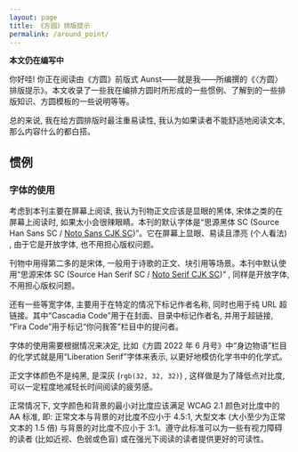```yaml
---
layout: page
title: 《方圆》排版提示
permalink: /around_point/
---
```


**本文仍在编写中**

你好哇! 你正在阅读由《方圆》前版式 Aunst——就是我——所编撰的《〈方圆〉排版提示》。本文收录了一些我在编排方圆时所形成的一些惯例、了解到的一些排版知识、方圆模板的一些说明等等。

总的来说, 我在给方圆排版时最注重易读性, 我认为如果读者不能舒适地阅读文本, 那么内容什么的都白搭。

## 惯例
### 字体的使用
考虑到本刊主要在屏幕上阅读, 我认为刊物正文应该是显眼的黑体, 宋体之类的在屏幕上阅读时, 如果太小会很辣眼睛。本刊的默认字体是“思源黑体 SC (Source Han Sans SC / <em style="font-style: inherit; text-decoration: underline solid;">Noto Sans CJK SC</em>)”。它在屏幕上显眼、易读且漂亮 (个人看法) , 由于它是开放字体, 也不用担心版权问题。

刊物中用得第二多的是宋体, 一般用于诗歌的正文、块引用等场景。本刊中默认使用“思源宋体 SC (Source Han Serif SC / <em style="font-style: inherit; text-decoration: underline solid;">Noto Serif CJK SC</em>)” , 同样是开放字体, 不用担心版权问题。

还有一些等宽字体, 主要用于在特定的情况下标记作者名称, 同时也用于纯 URL 超链接。其中“Cascadia Code”用于在封面、目录中标记作者名, 并用于超链接, “Fira Code”用于标记“你问我答”栏目中的提问者。

字体的使用需要根据情况来决定, 比如《方圆 2022 年 6 月号》中“身边物语”栏目的化学式就是用“Liberation Serif”字体来表示, 以更好地模仿化学书中的化学式。

正文字体颜色不是纯黑, 是深灰 (`rgb(32, 32, 32)`) , 这样做是为了降低点对比度, 可以一定程度地减轻长时间阅读的疲劳感。

正常情况下, 文字颜色和背景的最小对比度应该满足 WCAG 2.1 颜色对比度中的 AA 标准, 即: 正常文本与背景的对比度不应小于 4.5:1, 大型文本 (大小至少为正常文本的 1.5 倍) 与背景的对比度不应小于 3:1。遵守此标准可以为一些有视力障碍的读者 (比如近视、色弱或色盲) 或在强光下阅读的读者提供更好的可读性。